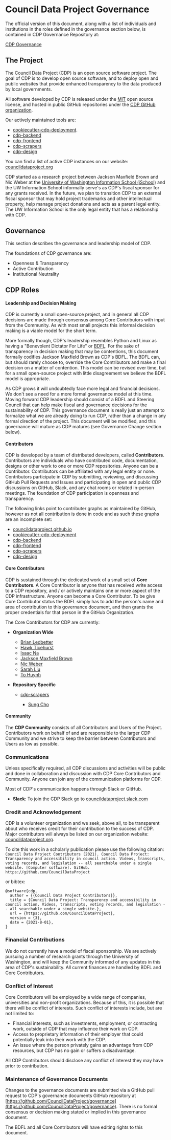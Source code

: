 # Council Data Project Governance

The official version of this document, along with a list of individuals and institutions in the roles defined in the governance section below, is contained in CDP Governance Repository at:

[CDP Governance](https://github.com/CouncilDataProject/governance)

## The Project

The Council Data Project (CDP) is an open source software project. The goal of CDP is to develop open source software, and to deploy open and public websites that provide enhanced transparency to the data produced by local governments.

All software developed by CDP is released under the [MIT](./LICENSE) open source license, and hosted in public GitHub repositories under the [CDP GitHub organization](https://github.com/CouncilDataProject).

Our actively maintained tools are:

- [cookiecutter-cdp-deployment](https://github.com/CouncilDataProject/cookiecutter-cdp-deployment).
- [cdp-backend](https://github.com/CouncilDataProject/cdp-backend)
- [cdp-frontend](https://github.com/CouncilDataProject/cdp-frontend)
- [cdp-scrapers](https://github.com/CouncilDataProject/cdp-scrapers)
- [cdp-design](https://github.com/CouncilDataProject/cdp-design)

You can find a list of active CDP instances on our website: [councildataproject.org](https://councildataproject.org)

CDP started as a research project between Jackson Maxfield Brown and Nic Weber at the [University of Washington Information School (iSchool)](https://ischool.uw.edu/) and the UW Information School informally serve's as CDP's fiscal sponsor for any grants received. In the future, we plan to transition CDP to an external fiscal sponsor that may hold project trademarks and other intellectual property, help manage project donations and acts as a parent legal entity. The UW Information School is the only legal entity that has a relationship with CDP.

## Governance

This section describes the governance and leadership model of CDP.

The foundations of CDP governance are:

- Openness & Transparency
- Active Contribution
- Institutional Neutrality

## CDP Roles

#### Leadership and Decision Making

CDP is currently a small open-source project, and in general all CDP decisions are made through consensus among Core Contributors with input from the Community. As with most small projects this informal decision making is a viable model for the short term.

More formally though, CDP's leadership resembles Python and Linux as having a "Benevolent Dictator For Life" or [BDFL](https://en.wikipedia.org/wiki/Benevolent_dictator_for_life). For the sake of transparency in decision making that may be contentions, this document formally codifies Jackson Maxfield Brown as CDP's BDFL. The BDFL can, but should rarely choose to, override the Core Contributors and make a final decision on a matter of contention. This model can be revised over time, but for a small open-source project with little disagreement we believe the BDFL model is appropriate.

As CDP grows it will undoubtedly face more legal and financial decisions. We don't see a need for a more formal governance model at this time. Moving forward CDP leadership should consist of a BDFL and Steering Council that can help make fiscal and governance decisions for the sustainability of CDP. This governance document is really just an attempt to formalize what we are already doing to run CDP, rather than a change in any formal direction of the project. This document will be modified, and this governance will mature as CDP matures (see Governance Change section below).

#### Contributors

CDP is developed by a team of distributed developers, called **Contributors**. Contributors are individuals who have contributed code, documentation, designs or other work to one or more CDP repositories. Anyone can be a Contributor. Contributors can be affiliated with any legal entity or none. Contributors participate in CDP by submitting, reviewing, and discussing GitHub Pull Requests and Issues and participating in open and public CDP discussions on GitHub, Slack, and any chat rooms or related in-person meetings. The foundation of CDP participation is openness and transparency.

The following links point to contributer graphs as maintained by GitHub, however as not all contribution is done in code and as such these graphs are an incomplete set:

- [councildataproject.github.io](https://github.com/CouncilDataProject/councildataproject.github.io/graphs/contributors)
- [cookiecutter-cdp-deployment](https://github.com/CouncilDataProject/cookiecutter-cdp-deployment/graphs/contributors)
- [cdp-backend](https://github.com/CouncilDataProject/cdp-backend/graphs/contributors)
- [cdp-frontend](https://github.com/CouncilDataProject/cdp-frontend/graphs/contributors)
- [cdp-scrapers](https://github.com/CouncilDataProject/cdp-scrapers/graphs/contributors)
- [cdp-design](https://github.com/CouncilDataProject/cdp-design/graphs/contributors)

#### Core Contributors

CDP is sustained through the dedicated work of a small set of **Core Contributors**. A Core Contributor is anyone that has received write access to a CDP repository, and / or actively maintains one or more aspect of the CDP infrastructure. Anyone can become a Core Contributor. To be give Core Contributor status the BDFL simply has to add the person's name and area of contribution to this governance document, and then grants the proper credentials for that person in the GitHub Organization.

The Core Contributors for CDP are currently:

- **Organization Wide**

  - [Brian Ledbetter](https://github.com/BrianL3)
  - [Hawk Ticehurst](https://github.com/hawkticehurst)
  - [Isaac Na](https://github.com/isaacna)
  - [Jackson Maxfield Brown](https://github.com/JacksonMaxfield)
  - [Nic Weber](https://github.com/nniiicc/)
  - [Sarah Liu](https://github.com/sarahjliu)
  - [To Huynh](https://github.com/tohuynh)

- **Repository Specific**

  - [cdp-scrapers](https://github.com/CouncilDataProject/cdp-scrapers)

    - [Sung Cho](https://github.com/dphoria)

#### Community

The **CDP Community** consists of all Contributors and Users of the Project. Contributors work on behalf of and are responsible to the larger CDP Community and we strive to keep the barrier between Contributors and Users as low as possible.

### Communications

Unless specifically required, all CDP discussions and activities will be public and done in collaboration and discussion with CDP Core Contributors and Community. Anyone can join any of the communication platforms for CDP.

Most of CDP's communication happens through Slack or GitHub.

- **Slack**: To join the CDP Slack go to [councildataproject.slack.com](councildataproject.slack.com)

### Credit and Acknowledgement

CDP is a volunteer organization and we seek, above all, to be transparent about who receives credit for their contribution to the success of CDP. Major contributors will always be listed on our organization website: [councildataproject.org](councildataproject.org).

To cite this work in a scholarly publication please use the following citation:
`Council Data Project Contributors (2021). Council Data Project: Transparency and accessibility in council action. Videos, transcripts, voting records, and legislation -- all searchable under a single website. [Computer software]. GitHub. https://github.com/CouncilDataProject`

or bibtex:

```
@software{cdp,
  author = {{Council Data Project Contributors}},
  title = {Council Data Project: Transparency and accessibility in council action. Videos, transcripts, voting records, and legislation -- all searchable under a single website.},
  url = {https://github.com/CouncilDataProject},
  version = {3},
  date = {2021-8-01},
}
```

### Financial Contributions

We do not currently have a model of fiscal sponsorship. We are actively pursuing a number of research grants through the University of Washington, and will keep the Community informed of any updates in this area of CDP's sustainability. All current finances are handled by BDFL and Core Contributors.

### Conflict of Interest

Core Contributors will be employed by a wide range of companies, universities and non-profit organizations. Because of this, it is possible that there will be conflict of interests. Such conflict of interests include, but are not limited to:

- Financial interests, such as investments, employment, or contracting work, outside of CDP that may influence their work on CDP.
- Access to proprietary information of their employer that could potentially leak into their work with the CDP.
- An issue where the person privately gains an advantage from CDP resources, but CDP has no gain or suffers a disadvantage.

All CDP Contributors should disclose any conflict of interest they may have prior to contribution.

### Maintenance of Governance Documents

Changes to the governance documents are submitted via a GitHub pull request to CDP's governance documents GitHub repository at [https://github.com/CouncilDataProject/governance](https://github.com/CouncilDataProject/governance). There is no formal consensus or decision making stated or implied in this governance document.

The BDFL and all Core Contributors will have editing rights to this document.
